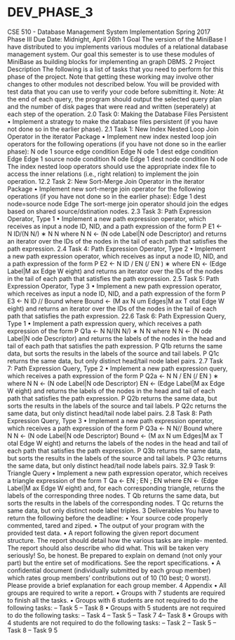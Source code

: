 # DEV_PHASE_3

CSE 510 - Database Management System Implementation
Spring 2017
Phase III
Due Date: Midnight, April 26th
1
Goal
The version of the MiniBase I have distributed to you implements various modules of a relational database management
system. Our goal this semester is to use these modules of MiniBase as building blocks for implementing an graph DBMS.
2
Project Description
The following is a list of tasks that you need to perform for this phase of the project. Note that getting these working may
involve other changes to other modules not described below. You will be provided with test data that you can use to verify
your code before submitting it.
Note: At the end of each query, the program should output the selected query plan and the number of disk pages that
were read and written (seperately) at each step of the operation.
2.0
Task 0: Making the Database Files Persistent
• Implement a strategy to make the database files persistent (if you have not done so in the earlier phase).
2.1
Task 1: New Index Nested Loop Join Operator in the iterator Package
• Implement new index nested loop join operators for the following operations (if you have not done so in the earlier
phase):
N ode 1 source
edge condition Edge
N ode 1 dest
edge
condition
Edge
Edge 1 source
node condition N ode
Edge 1 dest
node
condition
N ode
The index nested loop operators should use the appropriate index file to access the inner relations (i.e., right relation)
to implement the join operation.
12.2
Task 2: New Sort-Merge Join Operator in the iterator Package
• Implement new sort-merge join operator for the following operations (if you have not done so in the earlier phase):
Edge 1 dest
node=source node
Edge
The sort-merge join operator should join the edges based on shared source/dstination nodes.
2.3
Task 3: Path Expression Operator, Type 1
• Implement a new path expression operator, which receives as input a node ID, NID, and a path expression of the
form
P E1 ← N ID/(N N/) ∗ N N
where
N N ← (N ode Label|N ode Descriptor)
and returns an iterator over the IDs of the nodes in the tail of each path that satisfies the path expression.
2.4
Task 4: Path Expression Operator, Type 2
• Implement a new path expression operator, which receives as input a node ID, NID, and a path expression of the
form
P E2 ← N ID / EN (/ EN ) ∗
where
EN ← (Edge Label|M ax Edge W eight)
and returns an iterator over the IDs of the nodes in the tail of each path that satisfies the path expression.
2.5
Task 5: Path Expression Operator, Type 3
• Implement a new path expression operator, which receives as input a node ID, NID, and a path expression of the
form
P E3 ← N ID // Bound
where
Bound ← (M ax N um Edges|M ax T otal Edge W eight)
and returns an iterator over the IDs of the nodes in the tail of each path that satisfies the path expression.
22.6
Task 6: Path Expression Query, Type 1
• Implement a path expression query, which receives a path expression of the form
P Q1a ← N N/(N N/) ∗ N N
where
N N ← (N ode Label|N ode Descriptor)
and returns the labels of the nodes in the head and tail of each path that satisfies the path expression.
P Q1b returns the same data, but sorts the results in the labels of the source and tail labels.
P Q1c returns the same data, but only distinct head/tail node label pairs.
2.7
Task 7: Path Expression Query, Type 2
• Implement a new path expression query, which receives a path expression of the form
P Q2a ← N N / EN (/ EN ) ∗
where
N N ← (N ode Label|N ode Descriptor)
EN ← (Edge Label|M ax Edge W eight)
and returns the labels of the nodes in the head and tail of each path that satisfies the path expression.
P Q2b returns the same data, but sorts the results in the labels of the source and tail labels.
P Q2c returns the same data, but only distinct head/tail node label pairs.
2.8
Task 8: Path Expression Query, Type 3
• Implement a new path expression operator, which receives a path expression of the form
P Q3a ← N N// Bound
where
N N ← (N ode Label|N ode Descriptor)
Bound ← (M ax N um Edges|M ax T otal Edge W eight)
and returns the labels of the nodes in the head and tail of each path that satisfies the path expression.
P Q3b returns the same data, but sorts the results in the labels of the source and tail labels.
P Q3c returns the same data, but only distinct head/tail node labels pairs.
32.9
Task 9: Triangle Query
• Implement a new path expression operator, which receives a triangle expression of the form
T Qa ← EN ; EN ; EN
where
EN ← (Edge Label|M ax Edge W eight)
and, for each corresponding triangle, returns the labels of the corresponding three nodes.
T Qb returns the same data, but sorts the results in the labels of the corresponding nodes.
T Qc returns the same data, but only distinct node label triples.
3
Deliverables
You have to return the following before the deadline:
• Your source code properly commented, tared and ziped.
• The output of your program with the provided test data.
• A report following the given report document structure. The report should detail how the various tasks are imple-
mented.
The report should also describe who did what. This will be taken very seriously! So, be honest. Be prepared to
explain on demand (not only your part) but the entire set of modifications. See the report specifications.
• A confidential document (individually submitted by each group member) which rates group members’ contributions
out of 10 (10 best; 0 worst). Please provide a brief explanation for each group member.
4
Appendix
• All groups are required to write a report.
• Groups with 7 students are required to finish all the tasks.
• Groups with 6 students are not required to do the following tasks:
– Task 5
– Task 8
• Groups with 5 students are not required to do the following tasks:
– Task 4
– Task 5
– Task 7
4– Task 8
• Groups with 4 students are not required to do the following tasks:
– Task 2
– Task 5
– Task 8
– Task 9
5
